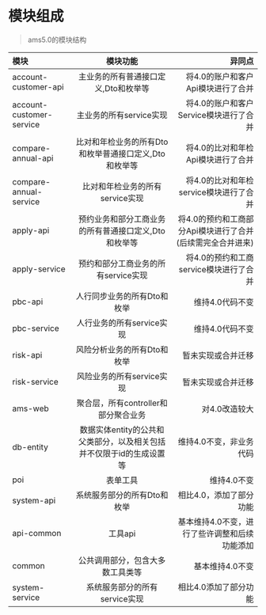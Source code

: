 # 模块组成
> ams5.0的模块结构

|模块|模块功能|异同点  
|:---|:---:|---:|  
|account-customer-api|主业务的所有普通接口定义,Dto和枚举等|将4.0的账户和客户Api模块进行了合并|
|account-customer-service|主业务的所有service实现|将4.0的账户和客户Service模块进行了合并|
|compare-annual-api|比对和年检业务的所有Dto和枚举普通接口定义,Dto和枚举等|将4.0的比对和年检Api模块进行了合并|
|compare-annual-service|比对和年检业务的所有service实现|将4.0的比对和年检service模块进行了合并|
|apply-api|预约业务和部分工商业务的所有普通接口定义,Dto和枚举等|将4.0的预约和工商部分Api模块进行了合并(后续需完全合并进来)|
|apply-service|预约和部分工商业务的所有service实现|将4.0的预约和工商service模块进行了合并|
|pbc-api|人行同步业务的所有Dto和枚举|维持4.0代码不变|
|pbc-service|人行业务的所有service实现|维持4.0代码不变|
|risk-api|风险分析业务的所有Dto和枚举|暂未实现或合并迁移|
|risk-service|风险业务的所有service实现|暂未实现或合并迁移|
|ams-web|聚合层，所有controller和部分聚合业务|对4.0改造较大|
|db-entity|数据实体entity的公共和父类部分，以及相关包括并不仅限于id的生成设置等|维持4.0不变，非业务代码|
|poi|表单工具|维持4.0不变|
|system-api|系统服务部分的所有Dto和枚举|相比4.0，添加了部分功能|
|api-common|工具api|基本维持4.0不变，进行了些许调整和后续功能添加|
|common|公共调用部分，包含大多数工具类等|基本维持4.0不变|
|system-service|系统服务部分的所有service实现|相比4.0添加了部分功能|

